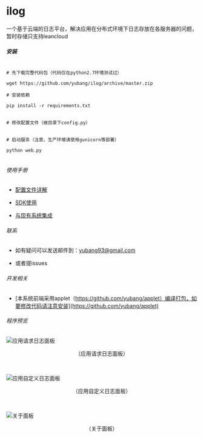 # ilog

一个基于云端的日志平台，解决应用在分布式环境下日志存放在各服务器的问题，暂时存储只支持leancloud


##### 安装

```

# 先下载完整代码包（代码仅在python2.7环境测试过）

wget https://github.com/yubang/ilog/archive/master.zip

# 安装依赖

pip install -r requirements.txt


# 修改配置文件（根目录下config.py）


# 启动服务（注意，生产环境请使用gunicorn等部署）

python web.py


```


###### 使用手册

* [配置文件详解](https://github.com/yubang/ilog/tree/master/doc/1.md)

* [SDK使用](https://github.com/yubang/ilog/tree/master/doc/2.md)

* [与现有系统集成](https://github.com/yubang/ilog/tree/master/doc/3.md)


###### 联系

* 如有疑问可以发送邮件到：yubang93@gmail.com

* 或者提issues


###### 开发相关

* [本系统前端采用applet（https://github.com/yubang/applet）编译打包，如要修改代码请注意安装](https://github.com/yubang/applet)


###### 程序预览


![应用请求日志面板](https://github.com/yubang/ilog/raw/master/doc/pic/1.png)
<p align="center">（应用请求日志面板）</p>
<br>

![应用自定义日志面板](https://github.com/yubang/ilog/raw/master/doc/pic/2.png)
<p align="center">（应用自定义日志面板）</p>
<br>

![关于面板](https://github.com/yubang/ilog/raw/master/doc/pic/3.png)
<p align="center">（关于面板）</p>
<br>

